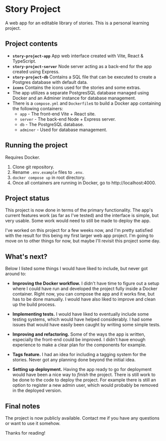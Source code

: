 # Story Project

A web app for an editable library of stories. This is a personal learning project.

## Project contents

- **`story-project-app`** App web interface created with Vite, React & TypeScript.
- **`story-project-server`** Node server acting as a back-end for the app created using Express.
- **`story-project-db`** Contains a SQL file that can be executed to create a Postgres database with default data.
- **`icons`** Contains the icons used for the stories and some extras.
- The app utilizes a separate PostgresSQL database managed using Docker and an Adminer instance for database management.
- There is a `compose.yml` and `Dockerfile`s to build a Docker app containing the following containers:
  - `app` - The front-end Vite + React site.
  - `server` - The back-end Node + Express server.
  - `db` - The PostgreSQL database.
  - `adminer` - Used for database management.

## Running the project

Requires Docker.

1. Clone git repository.
2. Rename `.env.example` files to `.env`.
3. `docker compose up` in root directory.
4. Once all containers are running in Docker, go to http://localhost:4000.

## Project status

This project is now done in terms of the primary functionality. The app's current features work (as far as I've tested) and the interface is simple, but very usable. Some work would need to still be made to deploy the app.

I've worked on this project for a few weeks now, and I'm pretty satisfied with the result for this being my first larger web app project. I'm going to move on to other things for now, but maybe I'll revisit this project some day.

## What's next?

Below I listed some things I would have liked to include, but never got around to:

- **Improving the Docker workflow.** I didn't have time to figure out a setup where I could have run and developed the project fully inside a Docker container. Right now, you can compose the app and it works fine, but has to be done manually. I would have also liked to improve and clean up the build process.

- **Implementing tests.** I would have liked to eventually include some testing systems, which would have helped considerably. I had some issues that would have easily been caught by writing some simple tests.

- **Improving and refactoring.** Some of the ways the app is written, especially the front-end could be improved. I didn't have enough experience to make a clear plan for the components for example.

- **Tags feature.** I had an idea for including a tagging system for the stories. Never got any planning done beyond the initial idea.

- **Setting up deployment.** Having the app ready to go for deployment would have been a nice way to _finish_ the project. There is still work to be done to the code to deploy the project. For example there is still an option to register a new admin user, which would probably be removed in the deployed version.

## Final notes

The project is now publicly available. Contact me if you have any questions or want to use it somehow.

Thanks for reading!
